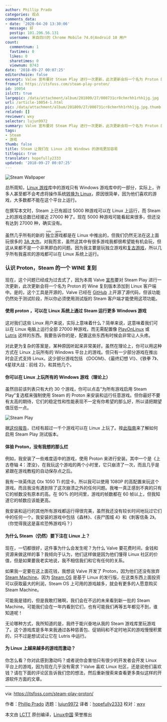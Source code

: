 ```yaml
---
author: Phillip Prado
categories: 观点
comments_data:
- date: '2020-04-20 13:30:06'
  message: 好
  postip: 101.206.56.131
  username: 来自四川的 Chrome Mobile 74.0|Android 10 用户
count:
  commentnum: 1
  favtimes: 0
  likes: 0
  sharetimes: 0
  viewnum: 8743
date: '2018-09-27 00:07:25'
editorchoice: false
excerpt: Valve 宣布要对 Steam Play 进行一次更新，此次更新会将一个名为 Proton 的 Wine 复刻版本添加到 Linux 客户端中。
fromurl: https://itsfoss.com/steam-play-proton/
id: 10054
islctt: true
largepic: /data/attachment/album/201809/27/000731cr8chmrhh1rhh1jg.jpg
url: /article-10054-1.html
pic: /data/attachment/album/201809/27/000731cr8chmrhh1rhh1jg.jpg.thumb.jpg
related: []
reviewer: wxy
selector: lujun9972
summary: Valve 宣布要对 Steam Play 进行一次更新，此次更新会将一个名为 Proton 的 Wine 复刻版本添加到 Linux 客户端中。
tags:
- Steam
- 游戏
thumb: false
title: Steam 让我们在 Linux 上玩 Windows 的游戏更加容易
titlepic: true
translator: hopefully2333
updated: '2018-09-27 00:07:25'
---
```


![Steam Wallpaper](/data/attachment/album/201809/27/000731cr8chmrhh1rhh1jg.jpg)


总所周知，[Linux 游戏](https://itsfoss.com/linux-gaming-guide/)库中的游戏只有 Windows 游戏库中的一部分，实际上，许多人甚至都不会考虑将操作系统[转换为 Linux](https://itsfoss.com/reasons-switch-linux-windows-xp/)，原因很简单，因为他们喜欢的游戏，大多数都不能在这个平台上运行。


在撰写本文时，Steam 上已有超过 5000 种游戏可以在 Linux 上运行，而 Steam 上的游戏总数已经接近 27000 种了。现在 5000 种游戏可能看起来很多，但还没有达到 27000 种，确实没有。


虽然几乎所有的新的<ruby> 独立游戏 <rt>  indie game </rt></ruby>都是在 Linux 中推出的，但我们仍然无法在这上面玩很多的 [3A 大作](https://itsfoss.com/triplea-game-review/)。对我而言，虽然这其中有很多游戏我都很希望能有机会玩，但这从来都不是一个非黑即白的问题。因为我主要是玩独立游戏和[复古游戏](https://itsfoss.com/play-retro-games-linux/)，所以几乎所有我喜欢的游戏都可以在 Linux 系统上运行。


### 认识 Proton，Steam 的一个 WINE 复刻


现在，这个问题已经成为过去式了，因为本周 Valve [宣布](https://steamcommunity.com/games/221410)要对 Steam Play 进行一次更新，此次更新会将一个名为 Proton 的 Wine 复刻版本添加到 Linux 客户端中。是的，这个工具是开源的，Valve 已经在 [GitHub](https://github.com/ValveSoftware/Proton/) 上开源了源代码，但该功能仍然处于测试阶段，所以你必须使用测试版的 Steam 客户端才能使用这项功能。


#### 使用 proton ，可以在 Linux 系统上通过 Steam 运行更多 Windows 游戏


这对我们这些 Linux 用户来说，实际上意味着什么？简单来说，这意味着我们可以在 Linux 电脑上运行全部 27000 种游戏，而无需配置像 [PlayOnLinux](https://www.playonlinux.com/en/) 或 [Lutris](https://lutris.net/) 这样的东西。我要告诉你的是，配置这些东西有时候会非常让人头疼。


对此更为复杂的答案是，某种原因听起来非常美好。虽然在理论上，你可以用这种方式在 Linux 上玩所有的 Windows 平台上的游戏。但只有一少部分游戏在推出时会正式支持 Linux。这少部分游戏包括 《DOOM》、《最终幻想 VI》、《铁拳 7》、《星球大战：前线 2》，和其他几个。


#### 你可以在 Linux 上玩所有的 Windows 游戏（理论上）


虽然目前该列表只有大约 30 个游戏，你可以点击“为所有游戏启用 Steam Play”复选框来强制使用 Steam 的 Proton 来安装和运行任意游戏。但你最好不要有太高的期待，它们的稳定性和性能表现不一定有你希望的那么好，所以请把期望值压低一点。


![Steam Play](/data/attachment/album/201809/27/000732l010272k3mmarg86.jpg)


据[这份报告](https://spcr.netlify.com/)，已经有超过一千个游戏可以在 Linux 上玩了。按[此指南](https://itsfoss.com/steam-play/)来了解如何启用 Steam Play 测试版本。


#### 体验 Proton，没有我想的那么烂


例如，我安装了一些难度适中的游戏，使用 Proton 来进行安装。其中一个是《上古卷轴 4：湮没》，在我玩这个游戏的两个小时里，它只崩溃了一次，而且几乎是紧跟在游戏教程的自动保存点之后。


我有一块英伟达 Gtx 1050 Ti 的显卡。所以我可以使用 1080P 的高配置来玩这个游戏。而且我没有遇到除了这次崩溃之外的任何问题。我唯一真正感到不爽的只有它的帧数没有原本的高。在 90% 的时间里，游戏的帧数都在 60 帧以上，但我知道它的帧数应该能更高。


我安装和运行的其他所有游戏都运行得很完美，虽然我还没有较长时间地玩过它们中的任何一个。我安装的游戏中包括《森林》、《丧尸围城 4》和《刺客信条 2》。（你觉得我这是喜欢恐怖游戏吗？）


#### 为什么 Steam（仍然）要下注在 Linux 上？


现在，一切都很好，这件事为什么会发生呢？为什么 Valve 要花费时间，金钱和资源来做这样的事？我倾向于认为，他们这样做是因为他们懂得 Linux 社区的价值，但是如果要我老实地说，我不相信我们和它有任何的关系。


如果我一定要在这上面花钱，我想说 Valve 开发了 Proton，因为他们还没有放弃 [Steam Machine](https://store.steampowered.com/sale/steam_machines)。因为 [Steam OS](https://itsfoss.com/valve-annouces-linux-based-gaming-operating-system-steamos/) 是基于 Linux 的发行版，在这类东西上面投资可以获取最大的利润，Steam OS 上可用的游戏越多，就会有更多的人愿意购买 Steam Machine。


可能我是错的，但是我敢打赌啊，我们会在不远的未来看到新一批的 Steam Machine。可能我们会在一年内看到它们，也有可能我们再等五年都见不到，谁知道呢！


无论哪种方式，我所知道的是，我终于能兴奋地从我的 Steam 游戏库里玩游戏了。这个游戏库是多年来我通过各种慈善包、促销码和不定时地买的游戏慢慢积累的，只不过是想试试让它在 Lutris 中运行。


#### 为 Linux 上越来越多的游戏而激动？


你怎么看？你对此感到激动吗？或者说你会害怕只有很少的开发者会开发 Linux 平台上的游戏，因为现在几乎没有需求？Valve 喜欢 Linux 社区，还是说他们喜欢钱？请在下面的评论区告诉我们您的想法，然后重新搜索来查看更多类似这样的开源软件方面的文章。




---


via: <https://itsfoss.com/steam-play-proton/>


作者：[Phillip Prado](https://itsfoss.com/author/phillip/) 选题：[lujun9972](https://github.com/lujun9972) 译者：[hopefully2333](https://github.com/hopefully2333) 校对：[wxy](https://github.com/wxy)


本文由 [LCTT](https://github.com/LCTT/TranslateProject) 原创编译，[Linux中国](https://linux.cn/) 荣誉推出